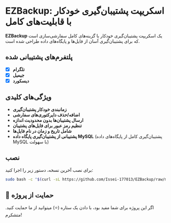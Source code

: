 # EZBackup: **اسکریپت پشتیبان‌گیری خودکار با قابلیت‌های کامل**

**EZBackup** یک اسکریپت پشتیبان‌گیری خودکار با گزینه‌های کامل سفارشی‌سازی است که برای پشتیبان‌گیری آسان از فایل‌ها و پایگاه‌های داده طراحی شده است.

## پلتفرم‌های پشتیبانی شده

- [x] **تلگرام**  
- [x] **جیمیل**  
- [x] **دیسکورد**

## ویژگی‌های کلیدی

- **زمانبندی خودکار پشتیبان‌گیری**  
- **اضافه/حذف دایرکتوری‌های سفارشی**  
- **ارسال پشتیبان‌ها بدون محدودیت اندازه**  
- **تنظیم رمز عبور برای فایل‌های پشتیبان**  
- **شامل تاریخ و زمان در نام فایل‌ها**  
- **پشتیبانی از پشتیبان‌گیری پایگاه داده MySQL** (پشتیبان‌گیری کامل از پایگاه‌های داده MySQL با سهولت)

## نصب

برای نصب آخرین نسخه، دستور زیر را اجرا کنید:

```bash
sudo bash -c "$(curl -sL https://github.com/Issei-177013/EZBackup/raw/main/EZBackup.sh)"
```

## 💙 حمایت از پروژه

اگر این پروژه برای شما مفید بود، با دادن یک ستاره (⭐) میتوانید از ما حمایت کنید. متشکرم!
